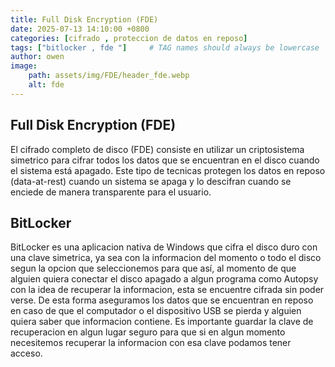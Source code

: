 ```yaml
---
title: Full Disk Encryption (FDE)
date: 2025-07-13 14:10:00 +0800
categories: [cifrado , proteccion de datos en reposo]
tags: ["bitlocker , fde "]     # TAG names should always be lowercase
author: owen
image:
    path: assets/img/FDE/header_fde.webp
    alt: fde
---
```


## Full Disk Encryption (FDE) ##

El cifrado completo de disco (FDE) consiste en utilizar un criptosistema simetrico para cifrar todos los datos que se encuentran en el disco cuando el sistema está apagado. Este tipo de tecnicas protegen los datos en reposo (data-at-rest) cuando un sistema se apaga y lo descifran cuando se enciede de manera transparente para el usuario.

## BitLocker ##

BitLocker es una aplicacion nativa de Windows que cifra el disco duro con una clave simetrica, ya sea con la informacion del momento o todo el disco segun la opcion que seleccionemos para que así, al momento de que alguien quiera conectar el disco apagado a algun programa como Autopsy con la idea de recuperar la informacion, esta se encuentre cifrada sin poder verse. De esta forma aseguramos los datos que se encuentran en reposo en caso de que el computador o el dispositivo USB se pierda y alguien quiera saber que informacion contiene.
Es importante guardar la clave de recuperacion en algun lugar seguro para que si en algun momento necesitemos recuperar la informacion con esa clave podamos tener acceso.